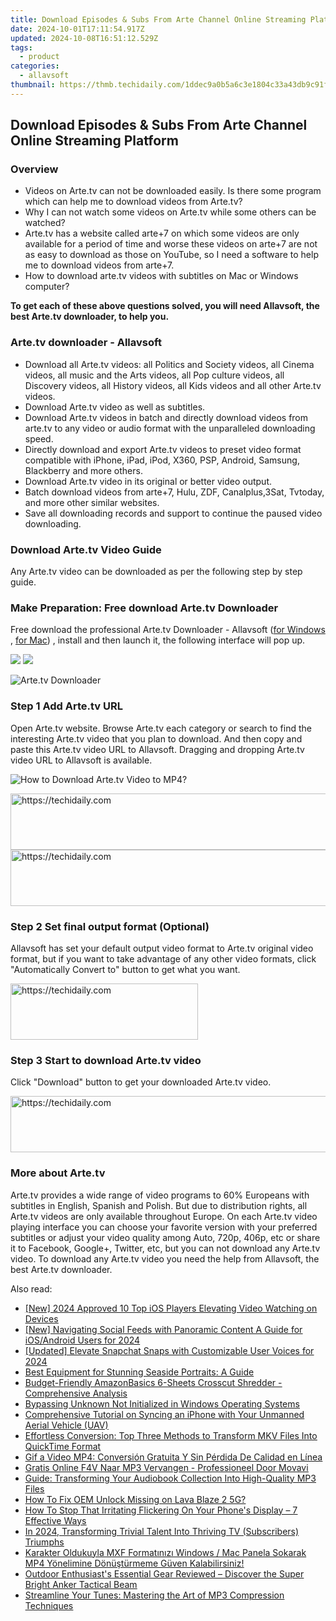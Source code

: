 ```yaml
---
title: Download Episodes & Subs From Arte Channel Online Streaming Platform
date: 2024-10-01T17:11:54.917Z
updated: 2024-10-08T16:51:12.529Z
tags:
  - product
categories:
  - allavsoft
thumbnail: https://thmb.techidaily.com/1ddec9a0b5a6c3e1804c33a43db9c91ffd9d92f92510209406429341a2fb6bc6.jpg
---
```


## Download Episodes & Subs From Arte Channel Online Streaming Platform

### Overview

* Videos on Arte.tv can not be downloaded easily. Is there some program which can help me to download videos from Arte.tv?
* Why I can not watch some videos on Arte.tv while some others can be watched?
* Arte.tv has a website called arte+7 on which some videos are only available for a period of time and worse these videos on arte+7 are not as easy to download as those on YouTube, so I need a software to help me to download videos from arte+7.
* How to download arte.tv videos with subtitles on Mac or Windows computer?

**To get each of these above questions solved, you will need Allavsoft, the best Arte.tv downloader, to help you.**

### Arte.tv downloader - Allavsoft

* Download all Arte.tv videos: all Politics and Society videos, all Cinema videos, all music and the Arts videos, all Pop culture videos, all Discovery videos, all History videos, all Kids videos and all other Arte.tv videos.
* Download Arte.tv video as well as subtitles.
* Download Arte.tv videos in batch and directly download videos from arte.tv to any video or audio format with the unparalleled downloading speed.
* Directly download and export Arte.tv videos to preset video format compatible with iPhone, iPad, iPod, X360, PSP, Android, Samsung, Blackberry and more others.
* Download Arte.tv video in its original or better video output.
* Batch download videos from arte+7, Hulu, ZDF, Canalplus,3Sat, Tvtoday, and more other similar websites.
* Save all downloading records and support to continue the paused video downloading.

### Download Arte.tv Video Guide

Any Arte.tv video can be downloaded as per the following step by step guide.

### Make Preparation: Free download Arte.tv Downloader

Free download the professional Arte.tv Downloader - Allavsoft ([for Windows](https://tools.techidaily.com/allavsoft/products/) , [for Mac](https://tools.techidaily.com/allavsoft/products/)) , install and then launch it, the following interface will pop up.

[![](https://www.allavsoft.com/how-to/../images/how-to/free-download-win.jpg)](https://tools.techidaily.com/allavsoft/products/) [![](https://www.allavsoft.com/how-to/../images/how-to/free-download-mac.jpg)](https://tools.techidaily.com/allavsoft/products/)

![Arte.tv Downloader](https://www.allavsoft.com/how-to/../images/allavsoft/screen-shot-600.jpg)

### Step 1 Add Arte.tv URL

Open Arte.tv website. Browse Arte.tv each category or search to find the interesting Arte.tv video that you plan to download. And then copy and paste this Arte.tv video URL to Allavsoft. Dragging and dropping Arte.tv video URL to Allavsoft is available.

![How to Download Arte.tv Video to MP4?](https://www.allavsoft.com/how-to/../images/how-to/download-rtmp-video/download-rtmp-video.jpg)

<!-- affiliate ads begin -->
<a href="https://ephamedtechinc.pxf.io/c/5597632/2137216/26400" target="_top" id="2137216">
  <img src="//a.impactradius-go.com/display-ad/26400-2137216" border="0" alt="https://techidaily.com" width="728" height="90"/>
</a>
<img height="0" width="0" src="https://ephamedtechinc.pxf.io/i/5597632/2137216/26400" style="position:absolute;visibility:hidden;" border="0" />
<!-- affiliate ads end -->

<!-- affiliate ads begin -->
<a href="https://ephamedtechinc.pxf.io/c/5597632/2136614/26400" target="_top" id="2136614">
  <img src="//a.impactradius-go.com/display-ad/26400-2136614" border="0" alt="https://techidaily.com" width="728" height="90"/>
</a>
<img height="0" width="0" src="https://ephamedtechinc.pxf.io/i/5597632/2136614/26400" style="position:absolute;visibility:hidden;" border="0" />
<!-- affiliate ads end -->

### Step 2 Set final output format (Optional)

Allavsoft has set your default output video format to Arte.tv original video format, but if you want to take advantage of any other video formats, click "Automatically Convert to" button to get what you want.

<!-- affiliate ads begin -->
<a href="https://aligracehair.sjv.io/c/5597632/2135355/19272" target="_top" id="2135355">
  <img src="//a.impactradius-go.com/display-ad/19272-2135355" border="0" alt="https://techidaily.com" width="300" height="90"/>
</a>
<img height="0" width="0" src="https://aligracehair.sjv.io/i/5597632/2135355/19272" style="position:absolute;visibility:hidden;" border="0" />
<!-- affiliate ads end -->

### Step 3 Start to download Arte.tv video

Click "Download" button to get your downloaded Arte.tv video.

<!-- affiliate ads begin -->
<a href="https://aligracehair.sjv.io/c/5597632/1959778/19272" target="_top" id="1959778">
  <img src="//a.impactradius-go.com/display-ad/19272-1959778" border="0" alt="https://techidaily.com" width="728" height="90"/>
</a>
<img height="0" width="0" src="https://aligracehair.sjv.io/i/5597632/1959778/19272" style="position:absolute;visibility:hidden;" border="0" />
<!-- affiliate ads end -->

### More about Arte.tv

Arte.tv provides a wide range of video programs to 60% Europeans with subtitles in English, Spanish and Polish. But due to distribution rights, all Arte.tv videos are only available throughout Europe. On each Arte.tv video playing interface you can choose your favorite version with your preferred subtitles or adjust your video quality among Auto, 720p, 406p, etc or share it to Facebook, Google+, Twitter, etc, but you can not download any Arte.tv video. To download any Arte.tv video you need the help from Allavsoft, the best Arte.tv downloader.

<ins class="adsbygoogle"
     style="display:block"
     data-ad-format="autorelaxed"
     data-ad-client="ca-pub-7571918770474297"
     data-ad-slot="1223367746"></ins>

<ins class="adsbygoogle"
     style="display:block"
     data-ad-client="ca-pub-7571918770474297"
     data-ad-slot="8358498916"
     data-ad-format="auto"
     data-full-width-responsive="true"></ins>

<span class="atpl-alsoreadstyle">Also read:</span>
<div><ul>
<li><a href="https://fox-access.techidaily.com/new-2024-approved-10-top-ios-players-elevating-video-watching-on-devices/"><u>[New] 2024 Approved 10 Top iOS Players Elevating Video Watching on Devices</u></a></li>
<li><a href="https://facebook-video-content.techidaily.com/new-navigating-social-feeds-with-panoramic-content-a-guide-for-iosandroid-users-for-2024/"><u>[New] Navigating Social Feeds with Panoramic Content A Guide for iOS/Android Users for 2024</u></a></li>
<li><a href="https://snapchat-videos.techidaily.com/updated-elevate-snapchat-snaps-with-customizable-user-voices-for-2024/"><u>[Updated] Elevate Snapchat Snaps with Customizable User Voices for 2024</u></a></li>
<li><a href="https://win-extraordinary.techidaily.com/best-equipment-for-stunning-seaside-portraits-a-guide/"><u>Best Equipment for Stunning Seaside Portraits: A Guide</u></a></li>
<li><a href="https://buynow-tips.techidaily.com/budget-friendly-amazonbasics-6-sheets-crosscut-shredder-comprehensive-analysis/"><u>Budget-Friendly AmazonBasics 6-Sheets Crosscut Shredder - Comprehensive Analysis</u></a></li>
<li><a href="https://win11.techidaily.com/bypassing-unknown-not-initialized-in-windows-operating-systems/"><u>Bypassing Unknown Not Initialized in Windows Operating Systems</u></a></li>
<li><a href="https://win-extraordinary.techidaily.com/comprehensive-tutorial-on-syncing-an-iphone-with-your-unmanned-aerial-vehicle-uav/"><u>Comprehensive Tutorial on Syncing an iPhone with Your Unmanned Aerial Vehicle (UAV)</u></a></li>
<li><a href="https://win-extraordinary.techidaily.com/effortless-conversion-top-three-methods-to-transform-mkv-files-into-quicktime-format/"><u>Effortless Conversion: Top Three Methods to Transform MKV Files Into QuickTime Format</u></a></li>
<li><a href="https://win-extraordinary.techidaily.com/gif-a-video-mp4-conversion-gratuita-y-sin-perdida-de-calidad-en-linea/"><u>Gif a Video MP4: Conversión Gratuita Y Sin Pérdida De Calidad en Línea</u></a></li>
<li><a href="https://win-extraordinary.techidaily.com/gratis-online-f4v-naar-mp3-vervangen-professioneel-door-movavi/"><u>Gratis Online F4V Naar MP3 Vervangen - Professioneel Door Movavi</u></a></li>
<li><a href="https://win-extraordinary.techidaily.com/guide-transforming-your-audiobook-collection-into-high-quality-mp3-files/"><u>Guide: Transforming Your Audiobook Collection Into High-Quality MP3 Files</u></a></li>
<li><a href="https://android-unlock.techidaily.com/how-to-fix-oem-unlock-missing-on-lava-blaze-2-5g-by-drfone-android/"><u>How To Fix OEM Unlock Missing on Lava Blaze 2 5G?</u></a></li>
<li><a href="https://fox-that.techidaily.com/how-to-stop-that-irritating-flickering-on-your-phones-display-7-effective-ways/"><u>How To Stop That Irritating Flickering On Your Phone's Display – 7 Effective Ways</u></a></li>
<li><a href="https://some-guidance.techidaily.com/in-2024-transforming-trivial-talent-into-thriving-tv-subscribers-triumphs/"><u>In 2024, Transforming Trivial Talent Into Thriving TV (Subscribers) Triumphs</u></a></li>
<li><a href="https://win-extraordinary.techidaily.com/karakter-oldukuyla-mxf-formatinizi-windows-mac-panela-sokarak-mp4-yonelimine-donusturmeme-guven-kalabilirsiniz/"><u>Karakter Oldukuyla MXF Formatınızı Windows / Mac Panela Sokarak MP4 Yönelimine Dönüştürmeme Güven Kalabilirsiniz!</u></a></li>
<li><a href="https://buynow-help.techidaily.com/outdoor-enthusiasts-essential-gear-reviewed-discover-the-super-bright-anker-tactical-beam/"><u>Outdoor Enthusiast's Essential Gear Reviewed – Discover the Super Bright Anker Tactical Beam</u></a></li>
<li><a href="https://win-extraordinary.techidaily.com/streamline-your-tunes-mastering-the-art-of-mp3-compression-techniques/"><u>Streamline Your Tunes: Mastering the Art of MP3 Compression Techniques</u></a></li>
</ul></div>

